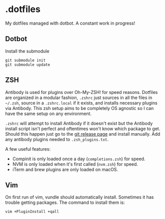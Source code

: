 # .dotfiles
My dotfiles managed with dotbot. A constant work in progress!

## Dotbot

Install the submodule
```
git submodule init
git submodule update
```

## ZSH
Antibody is used for plugins over Oh-My-ZSH! for speed reasons. Dotfiles are organized in a modular fashion, ```.zshrc``` just sources in all the files in ```~/.zsh```, source in a ```.zshrc.local``` if it exists, and installs necessary plugins via Antibody. This zsh setup aims to be completely OS agnostic so I can have the same setup on any environment.

```.zshrc``` will attempt to install Antibody if it doesn't exist but the Antibody install script isn't perfect and oftentimes won't know which package to get. Should this happen just go to the [git release page](https://github.com/getantibody/antibody/releases) and install manually. Add any antibody plugins needed to ```.zsh_plugins.txt```.

A few useful features:
* Compinit is only loaded once a day (```completions.zsh```) for speed.
* NVM is only loaded when it's first called (```nvm.zsh```) for speed.
* iTerm and brew plugins are only loaded on macOS.


## Vim
On first run of vim, vundle should automatically install. Sometimes it has trouble getting packages. The command to install them is:
```
vim +PluginInstall +qall
```